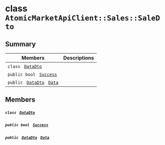 # class `AtomicMarketApiClient::Sales::SaleDto` 

## Summary

 Members                                | Descriptions                                
----------------------------------------|---------------------------------------------
`class ` [`DataDto`](.github/workflows/documentation/md/AtomicMarketApiClient--Sales--SaleDto--DataDto.md#class_atomic_market_api_client_1_1_sales_1_1_sale_dto_1_1_data_dto)        | 
`public bool ` [`Success`](#class_atomic_market_api_client_1_1_sales_1_1_sale_dto_1a506fb037fbb6bfe8f254c021a2c3cfac) | 
`public ` [`DataDto`](.github/workflows/documentation/md/AtomicMarketApiClient--Sales--SaleDto--DataDto.md#class_atomic_market_api_client_1_1_sales_1_1_sale_dto_1_1_data_dto)` ` [`Data`](#class_atomic_market_api_client_1_1_sales_1_1_sale_dto_1a65c0779654774581967081cf3136bd84) | 

## Members

##### `class ` [`DataDto`](.github/workflows/documentation/md/AtomicMarketApiClient--Sales--SaleDto--DataDto.md#class_atomic_market_api_client_1_1_sales_1_1_sale_dto_1_1_data_dto) 

##### `public bool ` [`Success`](#class_atomic_market_api_client_1_1_sales_1_1_sale_dto_1a506fb037fbb6bfe8f254c021a2c3cfac) 

##### `public ` [`DataDto`](.github/workflows/documentation/md/AtomicMarketApiClient--Sales--SaleDto--DataDto.md#class_atomic_market_api_client_1_1_sales_1_1_sale_dto_1_1_data_dto)` ` [`Data`](#class_atomic_market_api_client_1_1_sales_1_1_sale_dto_1a65c0779654774581967081cf3136bd84) 

